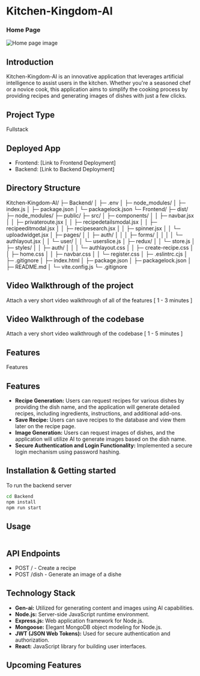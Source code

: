 # Kitchen-Kingdom-AI

### Home Page
![Home page image](placeholder)

## Introduction

Kitchen-Kingdom-AI is an innovative application that leverages artificial intelligence to assist users in the kitchen. Whether you're a seasoned chef or a novice cook, this application aims to simplify the cooking process by providing recipes and generating images of dishes with just a few clicks.

## Project Type
Fullstack

## Deployed App
- Frontend: [Link to Frontend Deployment]
- Backend: [Link to Backend Deployment]

## Directory Structure

Kitchen-Kingdom-AI/
├─ Backend/
│  ├─ .env
│  ├─ node_modules/
│  ├─ index.js
│  ├─ package.json
│  └─ packagelock.json
└─ Frontend/
   ├─ dist/
   ├─ node_modules/
   ├─ public/
   ├─ src/
   │  ├─ components/
   │  │  ├─ navbar.jsx
   │  │  ├─ privateroute.jsx
   │  │  ├─ recipedetailsmodal.jsx
   │  │  ├─ recipeeditmodal.jsx
   │  │  ├─ recipesearch.jsx
   │  │  ├─ spinner.jsx
   │  │  └─ uploadwidget.jsx
   │  ├─ pages/
   │  │  ├─ auth/
   │  │  │  ├─ forms/
   │  │  │  │  └─ authlayout.jsx
   │  │  └─ user/
   │  │     └─ userslice.js
   │  ├─ redux/
   │  │  └─ store.js
   │  ├─ styles/
   │  │  ├─ auth/
   │  │  │  └─ authlayout.css
   │  │  ├─ create-recipe.css
   │  │  ├─ home.css
   │  │  ├─ navbar.css
   │  │  └─ register.css
   │  ├─ .eslintrc.cjs
   │  ├─ .gitignore
   │  ├─ index.html
   │  ├─ package.json
   │  ├─ packagelock.json
   │  ├─ README.md
   │  └─ vite.config.js
   └─ .gitignore



## Video Walkthrough of the project
Attach a very short video walkthrough of all of the features [ 1 - 3 minutes ]

## Video Walkthrough of the codebase
Attach a very short video walkthrough of the codebase [ 1 - 5 minutes ]

## Features
Features
## Features
- **Recipe Generation:** Users can request recipes for various dishes by providing the dish name, and the application will generate detailed recipes, including ingredients, instructions, and additional add-ons.
- **Save Recipe:** Users can save recipes to the database and view them later on the recipe page.
- **Image Generation:** Users can request images of dishes, and the application will utilize AI to generate images based on the dish name.
- **Secure Authentication and Login Functionality:** Implemented a secure login mechanism using password hashing.


## Installation & Getting started
To run the backend server 

```bash
cd Backend
npm install 
npm run start
```


## Usage

```bash

```


## API Endpoints

- POST / - Create a recipe
- POST /dish - Generate an image of a dishe


## Technology Stack
- **Gen-ai:** Utilized for generating content and images using AI capabilities.
- **Node.js:** Server-side JavaScript runtime environment.
- **Express.js:** Web application framework for Node.js.
- **Mongoose:** Elegant MongoDB object modeling for Node.js.
- **JWT (JSON Web Tokens):** Used for secure authentication and authorization.
- **React:** JavaScript library for building user interfaces.



## Upcoming Features 


